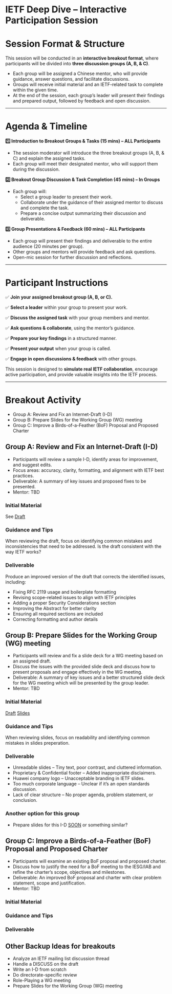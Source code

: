# IETF Deep Dive – Interactive Participation Session

# Session Format & Structure

This session will be conducted in an **interactive breakout format**, where participants will be divided into **three discussion groups (A, B, & C)**.

* Each group will be assigned a Chinese mentor, who will provide guidance, answer questions, and facilitate discussions.  
* Groups will receive initial material and an IETF-related task to complete within the given time.  
* At the end of the session, each group’s leader will present their findings and prepared output, followed by feedback and open discussion.

---

# Agenda & Timeline

**1️⃣ Introduction to Breakout Groups & Tasks (15 mins) – ALL Participants**

* The session moderator will introduce the three breakout groups (A, B, & C) and explain the assigned tasks.  
* Each group will meet their designated mentor, who will support them during the discussion.

**2️⃣ Breakout Group Discussion & Task Completion (45 mins) – In Groups**

* Each group will:  
  * Select a group leader to present their work.  
  * Collaborate under the guidance of their assigned mentor to discuss and complete the task.  
  * Prepare a concise output summarizing their discussion and deliverable.

**3️⃣ Group Presentations & Feedback (60 mins) – ALL Participants**

* Each group will present their findings and deliverable to the entire audience (20 minutes per group).  
* Other groups and mentors will provide feedback and ask questions.  
* Open-mic session for further discussion and reflections.

---

# Participant Instructions

✅ **Join your assigned breakout group (A, B, or C).**

✅ **Select a leader** within your group to present your work.

✅ **Discuss the assigned task** with your group members and mentor.

✅ **Ask questions & collaborate**, using the mentor’s guidance.

✅ **Prepare your key findings** in a structured manner.

✅ **Present your output** when your group is called.

✅ **Engage in open discussions & feedback** with other groups.

This session is designed to **simulate real IETF collaboration**, encourage active participation, and provide valuable insights into the IETF process.

---

# Breakout Activity

* Group A: Review and Fix an Internet-Draft (I-D)  
* Group B: Prepare Slides for the Working Group (WG) meeting  
* Group C: Improve a Birds-of-a-Feather (BoF) Proposal and Proposed Charter

## Group A: **Review and Fix an Internet-Draft (I-D)**

* Participants will review a sample I-D, identify areas for improvement, and suggest edits.  
* Focus areas: accuracy, clarity, formatting, and alignment with IETF best practices.  
* Deliverable: A summary of key issues and proposed fixes to be presented.
* Mentor: TBD

### Initial Material

See [Draft](https://dhruvdhody.github.io/draft-dhody-coffee-at-ietf/draft-dhody-coffee-at-ietf.html)

### Guidance and Tips

When reviewing the draft, focus on identifying common mistakes and inconsistencies that need to be addressed. Is the draft consistent with the way IETF works? 

### Deliverable

Produce an improved version of the draft that corrects the identified issues, including:

- Fixing RFC 2119 usage and boilerplate formatting
- Revising scope-related issues to align with IETF principles
- Adding a proper Security Considerations section
- Improving the Abstract for better clarity
- Ensuring all required sections are included
- Correcting formatting and author details

## Group B: **Prepare Slides for the Working Group (WG) meeting**

* Participants will review and fix a slide deck for a WG meeting based on an assigned draft.  
* Discuss the issues with the provided slide deck and discuss how to present proposals and engage effectively in the WG meeting.  
* Deliverable: A summary of key issues and a better structured slide deck for the WG meeting which will be presented by the group leader.
* Mentor: TBD

### Initial Material

[Draft](https://dhruvdhody.github.io/draft-dhody-coffee-at-ietf/draft-dhody-coffee-at-ietf.html)
[Slides](https://docs.google.com/presentation/d/1jfbyscI7XAnpSXO65LUerM_JM1npP9se/edit?usp=sharing&ouid=106264033400188371525&rtpof=true&sd=true)

### Guidance and Tips

When reviewing slides, focus on readability and identifying common mistakes in slides preperation. 

### Deliverable

- Unreadable slides – Tiny text, poor contrast, and cluttered information.
- Proprietary & Confidential footer – Added inappropriate disclaimers.
- Huawei company logo – Unacceptable branding in IETF slides.
- Too much corporate language – Unclear if it’s an open standards discussion.
- Lack of clear structure – No proper agenda, problem statement, or conclusion.

### Another option for this group

- Prepare slides for this I-D [SOON](https://www.ietf.org/archive/id/draft-farrel-soon-08.html) or something similar?

## Group C: **Improve a Birds-of-a-Feather (BoF) Proposal and Proposed Charter**

* Participants will examine an existing BoF proposal and proposed charter.  
* Discuss how to justify the need for a BoF meeting to the IESG/IAB and refine the charter’s scope, objectives and milestones.  
* Deliverable: An improved BoF proposal and charter with clear problem statement, scope and justification.
* Mentor: TBD

### Initial Material

### Guidance and Tips

### Deliverable

##  Other Backup Ideas for breakouts

* Analyze an IETF mailing list discussion thread   
* Handle a DISCUSS on the draft  
* Write an I-D from scratch  
* Do directorate-specific review  
* Role-Playing a WG meeting
* Prepare Slides for the Working Group (WG) meeting

